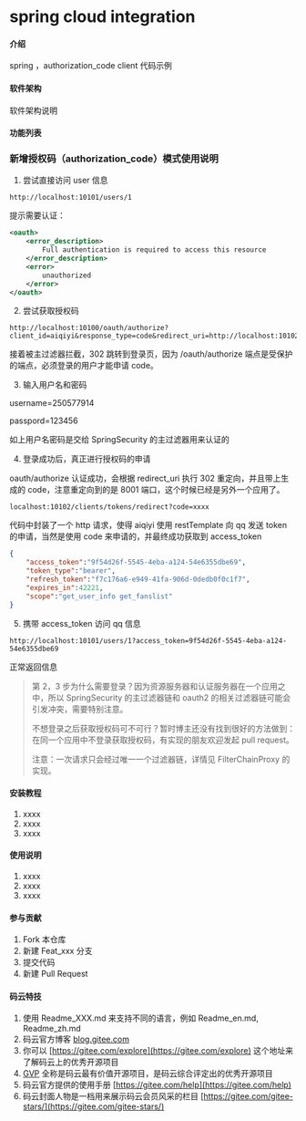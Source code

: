 # spring cloud integration

#### 介绍
spring ，authorization_code client 代码示例

#### 软件架构
软件架构说明

#### 功能列表
### 新增授权码（authorization_code）模式使用说明

1. 尝试直接访问 user 信息

```http
http://localhost:10101/users/1
```

提示需要认证：

```xml
<oauth>
	<error_description>
		Full authentication is required to access this resource
	</error_description>
	<error>
		unauthorized
	</error>
</oauth>
```

2. 尝试获取授权码

```http
http://localhost:10100/oauth/authorize?client_id=aiqiyi&response_type=code&redirect_uri=http://localhost:10102/clients/tokens/redirect
```

接着被主过滤器拦截，302 跳转到登录页，因为 /oauth/authorize 端点是受保护的端点，必须登录的用户才能申请 code。

3. 输入用户名和密码

username=250577914

passpord=123456

如上用户名密码是交给 SpringSecurity 的主过滤器用来认证的

4. 登录成功后，真正进行授权码的申请

oauth/authorize 认证成功，会根据 redirect_uri 执行 302 重定向，并且带上生成的 code，注意重定向到的是 8001 端口，这个时候已经是另外一个应用了。

```http
localhost:10102/clients/tokens/redirect?code=xxxx
```

代码中封装了一个 http 请求，使得 aiqiyi 使用 restTemplate 向 qq 发送 token 的申请，当然是使用 code 来申请的，并最终成功获取到 access_token

```json
{
	"access_token":"9f54d26f-5545-4eba-a124-54e6355dbe69",
	"token_type":"bearer",
	"refresh_token":"f7c176a6-e949-41fa-906d-0dedb0f0c1f7",
	"expires_in":42221,
	"scope":"get_user_info get_fanslist"
}
```

5. 携带 access_token 访问 qq 信息

```http
http://localhost:10101/users/1?access_token=9f54d26f-5545-4eba-a124-54e6355dbe69
```

正常返回信息

> 第 2，3 步为什么需要登录？因为资源服务器和认证服务器在一个应用之中，所以 SpringSecurity 的主过滤器链和 oauth2 的相关过滤器链可能会引发冲突，需要特别注意。
>
> 不想登录之后获取授权码可不可行？暂时博主还没有找到很好的方法做到：在同一个应用中不登录获取授权码，有实现的朋友欢迎发起 pull request。
>
> 注意：一次请求只会经过唯一一个过滤器链，详情见 FilterChainProxy 的实现。


#### 安装教程

1.  xxxx
2.  xxxx
3.  xxxx

#### 使用说明

1.  xxxx
2.  xxxx
3.  xxxx

#### 参与贡献

1.  Fork 本仓库
2.  新建 Feat_xxx 分支
3.  提交代码
4.  新建 Pull Request


#### 码云特技

1.  使用 Readme\_XXX.md 来支持不同的语言，例如 Readme\_en.md, Readme\_zh.md
2.  码云官方博客 [blog.gitee.com](https://blog.gitee.com)
3.  你可以 [https://gitee.com/explore](https://gitee.com/explore) 这个地址来了解码云上的优秀开源项目
4.  [GVP](https://gitee.com/gvp) 全称是码云最有价值开源项目，是码云综合评定出的优秀开源项目
5.  码云官方提供的使用手册 [https://gitee.com/help](https://gitee.com/help)
6.  码云封面人物是一档用来展示码云会员风采的栏目 [https://gitee.com/gitee-stars/](https://gitee.com/gitee-stars/)
